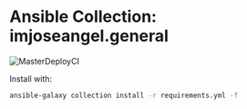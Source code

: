 # Ansible Collection: imjoseangel.general

![MasterDeployCI](https://github.com/imjoseangel/generalcollection/workflows/MasterDeployCI/badge.svg)

Install with:

```sh
ansible-galaxy collection install -r requirements.yml -f
```

